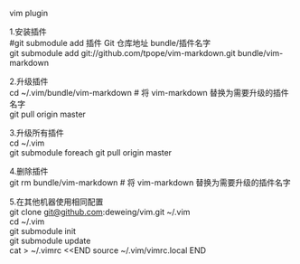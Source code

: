 vim plugin

1.安装插件  
  #git submodule add 插件 Git 仓库地址 bundle/插件名字  
  git submodule add git://github.com/tpope/vim-markdown.git bundle/vim-markdown    

2.升级插件  
  cd ~/.vim/bundle/vim-markdown # 将 vim-markdown 替换为需要升级的插件名字  
  git pull origin master  

3.升级所有插件  
  cd ~/.vim  
  git submodule foreach git pull origin master   

4.删除插件  
  git rm bundle/vim-markdown # 将 vim-markdown 替换为需要升级的插件名字  

5.在其他机器使用相同配置  
  git clone git@github.com:deweing/vim.git ~/.vim   
  cd ~/.vim   
  git submodule init  
  git submodule update  
  cat > ~/.vimrc <<END
source ~/.vim/vimrc.local 
END
